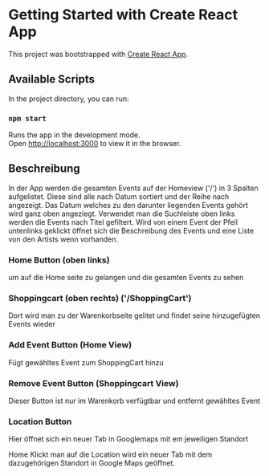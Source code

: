 # Getting Started with Create React App

This project was bootstrapped with [Create React App](https://github.com/facebook/create-react-app).

## Available Scripts

In the project directory, you can run:

### `npm start`

Runs the app in the development mode.\
Open [http://localhost:3000](http://localhost:3000) to view it in the browser.

## Beschreibung

In der App werden die gesamten Events auf der Homeview ('/') in 3 Spalten aufgelistet.
Diese sind alle nach Datum sortiert und der Reihe nach angezeigt. Das Datum welches zu den darunter liegenden Events gehört wird ganz oben angeziegt.
Verwendet man die Suchleiste oben links werden die Events nach Titel gefiltert.
Wird von einem Event der Pfeil untenlinks geklickt öffnet sich die Beschreibung des Events und eine Liste von den Artists wenn vorhanden.



### Home Button (oben links)
um auf die Home seite zu gelangen und die gesamten Events zu sehen

### Shoppingcart (oben rechts) ('/ShoppingCart')
Dort wird man zu der Warenkorbseite gelitet und findet seine hinzugefügten Events wieder

### Add Event Button (Home View)
Fügt gewähltes Event zum ShoppingCart hinzu

### Remove Event Button (Shoppingcart View)
Dieser Button ist nur im Warenkorb verfügtbar und entfernt gewähltes Event

### Location Button
Hier öffnet sich ein neuer Tab in Googlemaps mit em jeweiligen Standort

Home
Klickt man auf die Location wird ein neuer Tab mit dem dazugehörigen Standort in Google Maps geöffnet.

